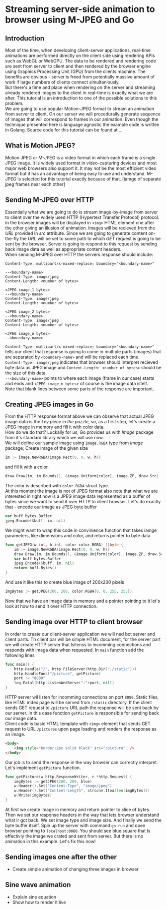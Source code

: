 # Streaming server-side animation to browser using M-JPEG and Go

## Introduction
Most of the time, when developing client-server applications, real-time animations are performed directly on the client side using rendering APIs such as WebGL or WebGPU. The data to be rendered and rendering code are sent from server to client and then rendered by the browser engine using Graphics Processing Unit (GPU) from the clients machine. The benefits are obvious - server is freed from potentially massive amount of work if large numbers of clients connect simultaniously.  
But there's a time and place when rendering on the server and streaming already rendered images to the client in real-time is exactly what we are after. This tutorial is an introduction to one of the possible solutions to this problem.  
We are going to use popular Motion-JPEG format to stream an animation from server to client. On our server we will procedurally generate sequence of images that will correspond to frames in our animation. Even though the technique presented here is language agnostic the example code is written in Golang. Source code for this tutorial can be found at ...
## What is Motion JPEG?
Motion JPEG or M-JPEG is a video format in which each frame is a single JPEG image. It is widely used format in video-capturing devices and most major web browsers also support it. It may not be the most efficient video format but it has an advantage of being easy to use and understand. M-JPEG is selected for this tutorial exactly because of that.
[iamge of separate jpeg frames near each other]
## Sending M-JPEG over HTTP
Essentially what we are going to do is stream image-by-image from server to client over the widely used HTTP (Hypertext Transfer Protocol) protocol.   
In the browser images will be displayed in `<img>` HTML element one after the other giving an illusion of animation. Images will be recieved from the *URL* provided in *src* attribute. Since we are going to generate content on-the-fly the *URL* will be set to some path to which *GET* request is going to be sent by the browser. Server is going to respond to this request by sending back image data as well as appropriate content headers.  
When sending M-JPEG over HTTP the servers response should include:  

    Content-Type: multipart/x-mixed-replace; boundary="<boundary-name>"

    --<boundary-name>
    Content-Type: image/jpeg
    Content-Length: <number of bytes>

    <JPEG image_1 bytes>
    --<boundary-name>
    Content-Type: image/jpeg
    Content-Length: <number of bytes>

    <JPEG image_2 bytes>
    --<boundary-name>
    Content-Type: image/jpeg
    Content-Length: <number of bytes>

    <JPEG image_n bytes>
    --<boundary-name>

`Content-Type: multipart/x-mixed-replace; boundary="<boundary-name>"` tells our client that response is going to come in multiple parts (images) that are separated by `<boundary-name>` and will be replaced each time.  
`Content-Type: image/jpeg` indicates that browser should interpret recieved byte data as JPEG image and `Content-Length: <number of bytes>` should be the size of this data.  
`--<boundary-name>` points to where each image (frame in our case) starts and ends and `<JPEG image_n bytes>` of course is the image data istelf.  
Note that blank lines between some parts of the response are important.  

## Creating JPEG images in Go
From the HTTP response format above we can observe that actual JPEG image data is the *key piece in the puzzle*, so, as a first step, let's create a JPEG image in memory and fill it with color data.  
How do we do that? Luckally for us, Go provides us with *Image* package from it's standard library which we will use now.  
We will define our sample image using `Image.RGBA` type from *Image* package; Create image of the given size
``` go
im := image.NewRGBA(image.Rect(0, 0, w, h))
```
and fill it with a color.
``` go
draw.Draw(im, im.Bounds(), &image.Uniform{color}, image.ZP, draw.Src)
```
The color is described with `color.RGBA` struct type.  
At this moment the image is not of JPEG format also note that what we are interested in right now is a JPEG image data represented as a buffer of bytes since we want to send it over HTTP to client browser. Let's do exactly that - encode our image as JPEG byte buffer
``` go
var buff bytes.Buffer
jpeg.Encode(&buff, im, nil)
```
We might want to wrap this code in convinience function that takes iamge parameters, like dimensions and color, and returns pointer to byte data.
``` go
func getJPEG(w int, h int, color color.RGBA) []byte {
	im := image.NewRGBA(image.Rect(0, 0, w, h))
	draw.Draw(im, im.Bounds(), &image.Uniform{color}, image.ZP, draw.Src)
	var buff bytes.Buffer
	jpeg.Encode(&buff, im, nil)
	return buff.Bytes()
}
```
And use it like this to create blue image of 200x200 pixels
``` go
imgBytes := getJPEG(200, 200, color.RGBA{0, 0, 255, 255})
```
Now that we have an image data in memory and a pointer pointing to it let's look at how to send it over HTTP connection.
## Sending image over HTTP to client browser
In order to create our client-server application we will ned bot server and client parts. Th client par will be simple HTML document, for the server part we will create HTTP server that lsitenss to incomming connections and responds with imaga data when requested.
In `main` function add the following lines
``` go
func main() {
    http.Handle("/", http.FileServer(http.Dir("./static")))
    http.HandleFunc("/picture", getPicture)
    port := "8080"
    log.Fatal(http.ListenAndServe(":"+port, nil))
}
```
HTTP server wil listen for incomming connections on port `8080`. Static files, like HTML index page will be served from `/static` directory. If the client sends GET request to `/picture` URL path the response will be sent back by our server. In this case function `getPicture` is responsible for sending back our image data.  
Client code is basic HTML template with `<img>` element that sends GET request to URL `/pictures` upon page loading and renders the response as an image.
``` HTML
<body>
    <img style="border:2px solid black" src="/picture"  />
</body>
```
Our job is to send the response in the way browser can correctly interpret. Let's implement `getPicture` function.
``` go
func getPicture(w http.ResponseWriter, r *http.Request) {
	imgBytes := getJPEG(200, 200, blue)
	w.Header().Set("Content-Type", "image/jpeg")
	w.Header().Set("Content-Length", strconv.Itoa(len(imgBytes)))
	w.Write(imgBytes)
}
```
At first we create image in memory and return pointer to slice of bytes. Then we set our response headers in the way that lets browser understand what ir got back. We set image type and image size. And finally we send the byte buffer itself.
Spin up the server with command `go run` and open browser pointing to `localhost:8080`. You should see blue square that is effectivly the image we crated and sent from server. But there is no animation in this example. Let's fix this now! 
## Sending images one after the other
* Create simple animation of changing three images in browser
## Sine wave animation
* Explain sine equation
* Show how to render it live

